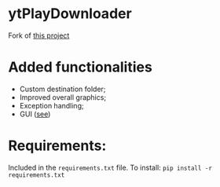 # ytPlayDownloader
Fork of [this project](https://github.com/preethamb97/Youtube-Playlist-downloader-using-python)

# Added functionalities
- Custom destination folder;
- Improved overall graphics;
- Exception handling;
- GUI ([see](https://github.com/procopioos/ytPlayDownloader/tree/GUI))
# Requirements:
Included in the ```requirements.txt``` file. To install:
```pip install -r requirements.txt```
